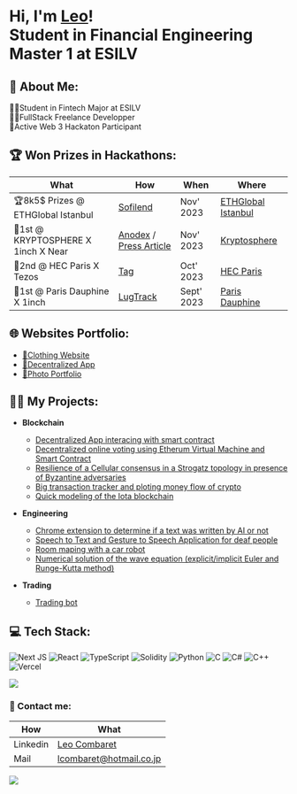 <h1>Hi, I'm <a href="https://www.linkedin.com/in/leo-combaret/">Leo</a>!<br/>Student in Financial Engineering Master 1 at ESILV</h1>

<h2>💫 About Me:</h2>
👨‍🎓Student in Fintech Major at ESILV<br>👨‍💻FullStack Freelance Developper<br>🥇Active Web 3 Hackaton Participant

<h2>🏆 Won Prizes in Hackathons: </h2>

| What | How | When | Where |
| --- | --- | --- | --- |
| 🏆8k5$ Prizes @ ETHGlobal Istanbul | [Sofilend](https://ethglobal.com/showcase/sofilend-fajeu) | Nov' 2023 | [ETHGlobal Istanbul](https://ethglobal.com/) |
| 🥇1st @ KRYPTOSPHERE X 1inch X Near | [Anodex](https://github.com/Shimadakunn/Anodex) / [Press Article](https://www.emlv.fr/ise-promo-2025-remporte-trois-prix-lors-du-hackathon-de-linstitut-des-crypto-actifs/) | Nov' 2023 | [Kryptosphere](https://twitter.com/KRYPTOSPHERE) |
| 🥈2nd @ HEC Paris X Tezos | [Tag](https://github.com/Shimadakunn/TAG-HEC-Hackathon) | Oct' 2023 | [HEC Paris](https://www.hec.edu/fr) |
| 🥇1st @ Paris Dauphine X 1inch | [LugTrack](https://github.com/Shimadakunn/LugTrack) | Sept' 2023 | [Paris Dauphine](https://dauphine.psl.eu/) |

<h2> 🌐 Websites Portfolio:</h2>

  - [👘Clothing Website](https://imbehindmyhead.com/)
  - [🎇Decentralized App](https://first-dapp-self.vercel.app/)
  - [📸Photo Portfolio](https://dounialimam.vercel.app/)

<h2>👨‍💻 My Projects:</h2>

- <b>Blockchain</b>
  - [Decentralized App interacing with smart contract](https://first-dapp-self.vercel.app/)
  - [Decentralized online voting using Etherum Virtual Machine and Smart Contract](https://github.com/Shimadakunn/Etherum-Voting)
  - [Resilience of a Cellular consensus in a Strogatz topology in presence of Byzantine adversaries](https://github.com/Shimaadakunn/Cellular_consensus)
  - [Big transaction tracker and ploting money flow of crypto](https://github.com/Shimadakunn/TxTracker)
  - [Quick modeling of the Iota blockchain](https://github.com/Shimaadakunn/IOTA-Tangle)  
 
- <b>Engineering</b>
  - [Chrome extension to determine if a text was written by AI or not](https://github.com/Shimadakunn/isGPT)
  - [Speech to Text and Gesture to Speech Application for deaf people](https://github.com/Shimadakunn/Hand-Gesture-Recognition)
  - [Room maping with a car robot](https://github.com/ejovo13/Projet-Robot)
  - [Numerical solution of the wave equation (explicit/implicit Euler and Runge-Kutta method)](https://github.com/Shimadakunn/Guitare-string-disturbance)
  
- <b>Trading</b>
  
  - [Trading bot](https://github.com/Shimadakunn/autogrid-trading-bot)
  
  
<h2> 💻 Tech Stack:</h2>

![Next JS](https://img.shields.io/badge/Next-black?style=for-the-badge&logo=next.js&logoColor=white) ![React](https://img.shields.io/badge/react-%2320232a.svg?style=for-the-badge&logo=react&logoColor=%2361DAFB) ![TypeScript](https://img.shields.io/badge/typescript-%23007ACC.svg?style=for-the-badge&logo=typescript&logoColor=white) ![Solidity](https://img.shields.io/badge/Solidity-%23363636.svg?style=for-the-badge&logo=solidity&logoColor=white) ![Python](https://img.shields.io/badge/python-3670A0?style=for-the-badge&logo=python&logoColor=ffdd54) ![C](https://img.shields.io/badge/c-%2300599C.svg?style=for-the-badge&logo=c&logoColor=white) ![C#](https://img.shields.io/badge/c%23-%23239120.svg?style=for-the-badge&logo=c-sharp&logoColor=white) ![C++](https://img.shields.io/badge/c++-%2300599C.svg?style=for-the-badge&logo=c%2B%2B&logoColor=white) ![Vercel](https://img.shields.io/badge/vercel-%23000000.svg?style=for-the-badge&logo=vercel&logoColor=white) 

![](https://github-readme-stats.vercel.app/api/top-langs/?username=Shimadakunn&theme=dark&hide_border=true&include_all_commits=false&count_private=true&layout=compact)

<h3>🔗 Contact me:</h3>

| How | What |
| --- | --- |
| Linkedin | [Leo Combaret](https://www.linkedin.com/in/leo-combaret/) |
| Mail | lcombaret@hotmail.co.jp |

![](https://komarev.com/ghpvc/?username=Shimadakunn&label=VISITORS)
